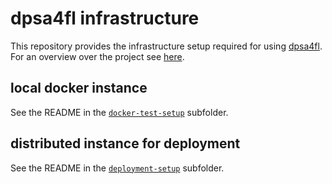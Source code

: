 # dpsa4fl infrastructure

This repository provides the infrastructure setup required for using [dpsa4fl](https://github.com/dpsa-project/dpsa4fl/). For an overview over the project see [here](https://github.com/dpsa-project/overview).

## local docker instance

See the README in the [`docker-test-setup`](./docker-test-setup) subfolder.

## distributed instance for deployment

See the README in the [`deployment-setup`](./deployment-setup) subfolder.

